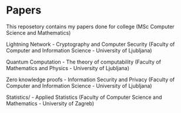 # Papers

This reposetory contains my papers done for college (MSc Computer Science and Mathematics)


Lightning Network - Cryptography and Computer Security (Faculty of Computer and Information Science - University of Ljubljana)

Quantum Computation - The theory of computability (Faculty of Mathematics and Physics - University of Ljubljana)

Zero knowledge proofs - Information Security and Privacy (Faculty of Computer and Information Science - University of Ljubljana)

Statistics/ - Applied Statistics (Faculty of Computer Science and Mathematics - University of Zagreb)
